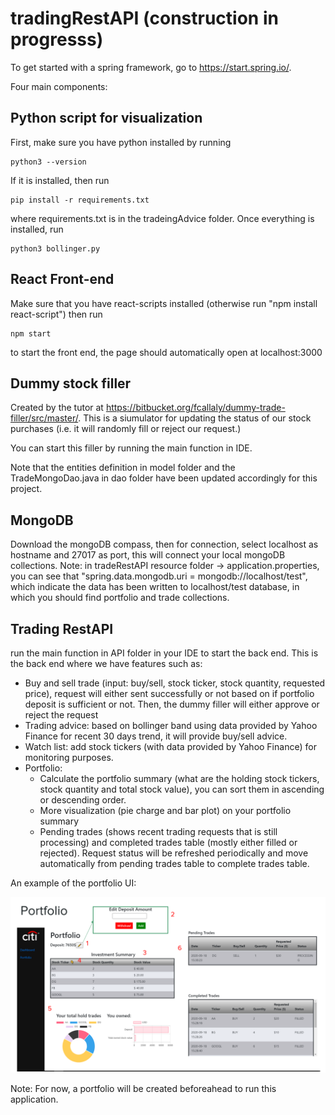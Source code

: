 # tradingRestAPI (construction in progresss)

To get started with a spring framework, go to https://start.spring.io/.

Four main components:

## Python script for visualization

First, make sure you have python installed by running 
```
python3 --version
```
If it is installed, then run 
```
pip install -r requirements.txt
```
where requirements.txt is in the tradeingAdvice folder. Once everything is installed, run
```
python3 bollinger.py
```

## React Front-end
Make sure that you have react-scripts installed (otherwise run "npm install react-script") then run 
```
npm start 
```
to start the front end, the page should automatically open at localhost:3000

## Dummy stock filler

Created by the tutor at https://bitbucket.org/fcallaly/dummy-trade-filler/src/master/. This is a siumulator for updating the status of our stock purchases (i.e. it will randomly fill or reject our request.)

You can start this filler by running the main function in IDE.

Note that the entities definition in model folder and the TradeMongoDao.java in dao folder have been updated accordingly for this project.

## MongoDB
Download the mongoDB compass, then for connection, select localhost as hostname and 27017 as port, this will connect your local mongoDB collections.
Note: in tradeRestAPI resource folder -> application.properties, you can see that "spring.data.mongodb.uri = mongodb://localhost/test", which indicate the data has been written to localhost/test database, in which you should find portfolio and trade collections.


## Trading RestAPI

run the main function in API folder in your IDE to start the back end. This is the back end where we have features such as:
- Buy and sell trade (input: buy/sell, stock ticker, stock quantity, requested price), request will either sent successfully or not based on if portfolio deposit is sufficient or not. Then, the dummy filler will either approve or reject the request
- Trading advice: based on bollinger band using data provided by Yahoo Finance for recent 30 days trend, it will provide buy/sell advice.
- Watch list: add stock tickers (with data provided by Yahoo Finance) for monitoring purposes. 
- Portfolio:
  - Calculate the portfolio summary (what are the holding stock tickers, stock quantity and total stock value), you can sort them in ascending or descending order.
  - More visualization (pie charge and bar plot) on your portfolio summary
  - Pending trades (shows recent trading requests that is still processing) and completed trades table (mostly either filled or rejected). Request status will be refreshed periodically and move automatically from pending trades table to complete trades table.

An example of the portfolio UI:

![alt text](https://github.com/xpada001/tradingRestAPI/blob/main/images/portfolio.png?raw=true)


Note: For now, a portfolio will be created beforeahead to run this application.
